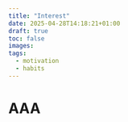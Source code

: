 ```yaml
---
title: "Interest"
date: 2025-04-28T14:18:21+01:00
draft: true
toc: false
images:
tags: 
  - motivation
  - habits
---
```


# AAA